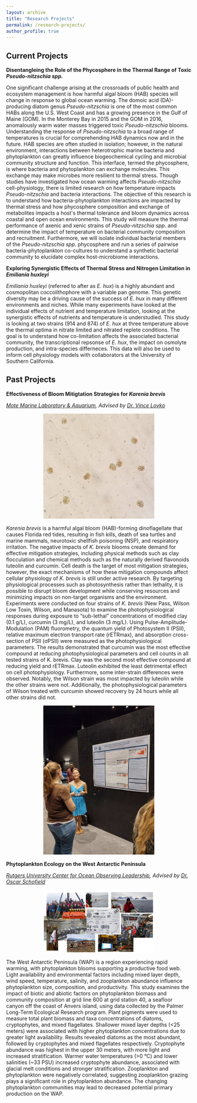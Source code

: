 ```yaml
---
layout: archive
title: "Research Projects"
permalink: /research-projects/
author_profile: true
---
```


Current Projects
--------------

**Disentangleing the Role of the Phycosphere in the Thermal Range of Toxic *Pseudo-nitzschia spp.***

One significant challenge arising at the crossroads of public health and ecosystem management is how harmful algal bloom (HAB) species will change in response to global ocean warming. The domoic acid (DA)-producing diatom genus _Pseudo-nitzschia_ is one of the most common HABs along the U.S. West Coast and has a growing presence in the Gulf of Maine (GOM). In the Monterey Bay in 2015 and the GOM in 2016, anomalously warm water masses triggered toxic _Pseudo-nitzschia_ blooms. Understanding the response of _Pseudo-nitzschia_ to a broad range of temperatures is crucial for comprehending HAB dynamics now and in the future. HAB species are often studied in isolation; however, in the natural environment, interactions between heterotrophic marine bacteria and phytoplankton can greatly influence biogeochemical cycling and microbial community structure and function. This interface, termed the phycosphere, is where bacteria and phytoplankton can exchange molecules. This exchange may make microbes more resilient to thermal stress. Though studies have investigated how ocean warming affects _Pseudo-nitzschia_ cell-physiology, there is limited research on how temperature impacts _Pseudo-nitzschia_ and bacteria interactions. The objective of this research is to understand how bacteria-phytoplankton interactions are impacted by thermal stress and how phycosphere composition and exchange of metabolites impacts a host's thermal tolerance and bloom dynamics across coastal and open ocean environments. This study will measure the thermal performance of axenic and xenic strains of _Pseudo-nitzschia spp._ and determine the impact of temperature on bacterial community composition and recruitment. Furthermore, we will isolate individual bacterial members of the _Pseudo-nitzschia spp._ phycosphere and run a series of pairwise bacteria-phytoplankton co-cultures to understand a synthetic bacterial community to elucidate complex host-microbiome interactions.

**Exploring Synergistic Effects of Thermal Stress and Nitrogen Limitation in *Emiliania huxleyi***

_Emiliania huxleyi_ (referred to after as _E. hux_) is a highly abundant and cosmopolitan coccolithophore with a variable pan genome. This genetic diversity may be a driving cause of the success of _E. hux_ in many different environments and niches. While many experiments have looked at the individual effects of nutrient and temperature limitation, looking at the synergistic effects of nutrients and temperature is understudied. This study is looking at two strains (914 and 874) of _E. hux_ at three temperature above the thermal optima in nitrate limited and nitrated replete conditions. The goal is to understand how co-limitation affects the associated bacterial community, the transcriptional repsonse of _E. hux_, the impact on osmolyte production, and intra-species differneces. This data will also be used to inform cell physiology models with collaborators at the University of Southern California.

Past Projects
--------------

**Effectiveness of Bloom Mitigtation Strategies for *Karenia brevis***

_[Mote Marine Laboratory & Aquarium](https://mote.org/), Advised by [Dr. Vince Lovko](https://mote.org/staff/member/vincent-lovko1)_

<center><p align="center" style="max-width:60%;"><img src="../images/20220610_132524.jpg" /></p></center>

_Karenia brevis_ is a harmful algal bloom (HAB)-forming dinoflagellate that causes Florida red
tides, resulting in fish kills, death of sea turtles and marine mammals, neurotoxic shellfish
poisoning (NSP), and respiratory irritation. The negative impacts of _K. brevis_ blooms create
demand for effective mitigation strategies, including physical methods such as clay flocculation
and chemical methods such as the naturally derived flavonoids luteolin and curcumin. Cell death
is the target of most mitigation strategies, however, the exact mechanisms of how these
mitigation compounds affect cellular physiology of _K. brevis_ is still under active research. By
targeting physiological processes such as photosynthesis rather than lethality, it is possible to
disrupt bloom development while conserving resources and minimizing impacts on non-target
organisms and the environment. Experiments were conducted on four strains of _K. brevis_ (New
Pass, Wilson Low Toxin, Wilson, and Manasota) to examine the photophysiological responses
during exposure to “sub-lethal” concentrations of modified clay (0.1 g/L), curcumin (3 mg/L),
and luteolin (3 mg/L). Using Pulse-Amplitude-Modulation (PAM) fluorometry, the quantum
yield of Photosystem II (PSII), relative maximum electron transport rate (rETRmax), and
absorption cross-section of PSII (σPSII) were measured as the photophysiological parameters. The
results demonstrated that curcumin was the most effective compound at reducing
photophysiological parameters and cell counts in all tested strains of K. brevis. Clay was the
second most effective compound at reducing yield and rETRmax. Luteolin exhibited the least
detrimental effect on cell photophysiology. Furthermore, some inter-strain differences were
observed. Notably, the Wilson strain was most impacted by luteolin while the other strains were
not. Additionally, the photophysiological parameters of Wilson treated with curcumin showed
recovery by 24 hours while all other strains did not.

<center><p align="center" style="max-width:60%;"><img src="../images/image000005.jpg" /></p></center>

**Phytoplankton Ecology on the West Antarctic Peninsula**

_[Rutgers University Center for Ocean Observing Leadership](https://rucool.marine.rutgers.edu/), Advised by [Dr. Oscar Schofield](https://marine.rutgers.edu/team/oscar-schofield/)_

<center><p align="center" style="max-width:60%;"><img src="../images/wap.png" /></p></center>

The West Antarctic Peninsula (WAP) is a region experiencing rapid warming, with phytoplankton blooms supporting a productive food web. Light availability and environmental factors including mixed layer depth, wind speed, temperature, salinity, and zooplankton abundance influence phytoplankton size, composition, and productivity. This study examines the impact of biotic and abiotic factors on phytoplankton biomass and community composition at grid line 600 at grid station 40, a seafloor canyon off the coast of Anvers island, using data collected by the Palmer Long-Term Ecological Research program. Plant pigments were used to measure total plant biomass and taxa concentrations of diatoms, cryptophytes, and mixed flagellates. Shallower mixed layer depths (<25 meters) were associated with higher phytoplankton concentrations due to greater light availability. Results revealed diatoms as the most abundant, followed by cryptophytes and mixed flagellates respectively. Cryptophyte abundance was highest in the upper 30 meters, with more light and increased stratification. Warmer water temperatures (>0 °C) and lower salinities (~33 PSU) increased cryptophyte abundance, associated with glacial melt conditions and stronger stratification. Zooplankton and phytoplankton were negatively correlated, suggesting zooplankton grazing plays a significant role in phytoplankton abundance. The changing phytoplankton communities may lead to decreased potential primary production on the WAP.
